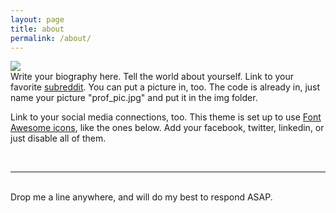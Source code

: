 ```yaml
---
layout: page
title: about
permalink: /about/
---
```


<img class="col one right" src="/img/prof_pic.jpg">

<br />
Write your biography here. Tell the world about yourself. Link to your favorite <a href="http://reddit.com"
	target="blank">subreddit</a>. You can put a picture in, too. The code is already in, just name your picture
"prof_pic.jpg" and put it in the img folder.

Link to your social media connections, too. This theme is set up to use <a
	href="http://fortawesome.github.io/Font-Awesome/" target="blank">Font Awesome icons</a>, like the ones below. Add
your facebook, twitter, linkedin, or just disable all of them.


<br />
<hr />
<br />
<span class="contacticon center">
	<a href="mailto:ahmedig@live.com"><i class="fa fa-envelope-square"></i></a>
	<a href="https://github.com/ahmedig" target="_blank"><i class="fa fa-github-square"></i></a>
	<a href="https://www.linkedin.com/in/ahmedig" target="_blank"><i class="fa fa-linkedin-square"></i></a>
	<a href="https://twitter.com/ahmedig" target="_blank"><i class="fa fa-twitter-square"></i></a>
	<a href="https://www.facebook.com/ahmedig" target="_blank"><i class="fa facebook"></i></a>
</span>

<div class="col three caption">
	Drop me a line anywhere, and will do my best to respond ASAP.
</div>
